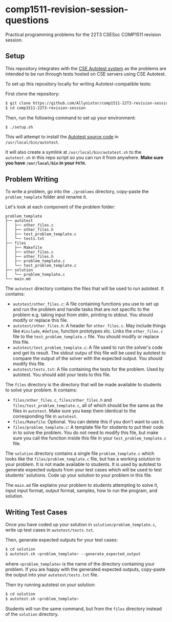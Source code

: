 # comp1511-revision-session-questions

Practical programming problems for the 22T3 CSESoc COMP1511 revision session.

## Setup

This repository integrates with the [CSE Autotest system](https://github.com/COMP1511UNSW/autotest) as the problems are intended to be run through tests hosted on CSE servers using CSE Autotest.

To set up this repository locally for writing Autotest-compatible tests:

First clone the repository:

```bash
$ git clone https://github.com/Allynixtor/comp1511-22T3-revision-session.git
$ cd comp1511-22T3-revision-session
```

Then, run the following command to set up your environment:

```bash
$ ./setup.sh
```

This will attempt to install the [Autotest source code](https://github.com/COMP1511UNSW/autotest) in `/usr/local/bin/autotest`.

It will also create a symlink at `/usr/local/bin/autotest.sh` to the `autotest.sh` in this repo script so you can run it from anywhere. **Make sure you have `/usr/local/bin` in your `PATH`.**

## Problem Writing

To write a problem, go into the `./problems` directory, copy-paste the `problem_template` folder and rename it.

Let's look at each component of the problem folder:

```
problem_template
├── autotest
│   ├── other_files.c
│   ├── other_files.h
│   ├── test_problem_template.c
│   └── tests.txt
├── files
│   ├── Makefile
│   ├── other_files.c
│   ├── other_files.h
│   ├── problem_template.c
│   └── test_problem_template.c
├── solution
│   └── problem_template.c
└── main.md
```

The `autotest` directory contains the files that will be used to run autotest. It contains:

- `autotest/other_files.c`: A file containing functions you use to set up and run the problem and handle tasks that are not specific to the problem e.g. taking input from stdin, printing to stdout. You should modify or replace this file.
- `autotest/other_files.h`: A header for `other_files.c`. May include things like `#include`, `#define`, function prototypes etc. Links the `other_files.c` file to the `test_problem_template.c` file. You should modify or replace this file.
- `autotest/test_problem_template.c`: A file used to run the solver's code and get its result. The stdout outpu of this file will be used by autotest to compare the output of the solver with the expected output. You should modify this file.
- `autotest/tests.txt`: A file containing the tests for the problem. Used by autotest. You should add your tests to this file.

The `files` directory is the directory that will be made available to students to solve your problem. It contains:

- `files/other_files.c`, `files/other_files.h` and `files/test_problem_template.c`, all of which should be the same as the files in `autotest`. Make sure you keep them identical to the corresponding file in `autotest`.
- `files/Makefile`: Optional. You can delete this if you don't want to use it.
- `files/problem_template.c`: A template file for students to put their code in to solve the problem. You do not need to modify this file, but make sure you call the function inside this file in your `test_problem_template.c` file.

The `solution` directory contains a single file `problem_template.c` which looks like the `files/problem_template.c` file, but has a working solution to your problem. It is not made available to students. It is used by autotest to generate expected outputs from your test cases which will be used to test students' solutions. Code up your solution to your problem in this file.

The `main.md` file explains your problem to students attempting to solve it, input input format, output format, samples, how to run the program, and solution.

## Writing Test Cases

Once you have coded up your solution in `solution/problem_template.c`, write up test cases in `autotest/tests.txt`.

Then, generate expected outputs for your test cases:

```bash
$ cd solution
$ autotest.sh <problem_template> --generate_expected_output
```

where `<problem_template>` is the name of the directory containing your problem. If you are happy with the generated expected outputs, copy-paste the output into your `autotest/tests.txt` file.

Then try running autotest on your solution:

```bash
$ cd solution
$ autotest.sh <problem_template>
```

Students will run the same command, but from the `files` directory instead of the `solution` directory.